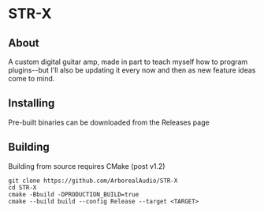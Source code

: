 # STR-X

## About

A custom digital guitar amp, made in part to teach myself how to program plugins--but I'll also be updating it every now and then as new feature ideas come to mind.

## Installing

Pre-built binaries can be downloaded from the Releases page

## Building

Building from source requires CMake (post v1.2)

```
git clone https://github.com/ArborealAudio/STR-X
cd STR-X
cmake -Bbuild -DPRODUCTION_BUILD=true
cmake --build build --config Release --target <TARGET>
```